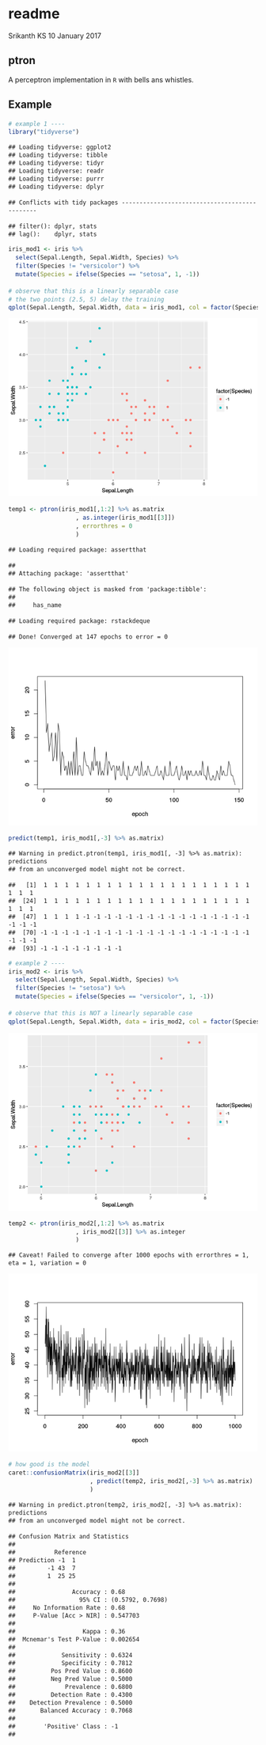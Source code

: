 readme
================
Srikanth KS
10 January 2017

ptron
-----

A perceptron implementation in `R` with bells ans whistles.

Example
-------

``` r
# example 1 ----
library("tidyverse")
```

    ## Loading tidyverse: ggplot2
    ## Loading tidyverse: tibble
    ## Loading tidyverse: tidyr
    ## Loading tidyverse: readr
    ## Loading tidyverse: purrr
    ## Loading tidyverse: dplyr

    ## Conflicts with tidy packages ----------------------------------------------

    ## filter(): dplyr, stats
    ## lag():    dplyr, stats

``` r
iris_mod1 <- iris %>%
  select(Sepal.Length, Sepal.Width, Species) %>%
  filter(Species != "versicolor") %>%
  mutate(Species = ifelse(Species == "setosa", 1, -1))

# observe that this is a linearly separable case
# the two points (2.5, 5) delay the training
qplot(Sepal.Length, Sepal.Width, data = iris_mod1, col = factor(Species))
```

![](readme_files/figure-markdown_github/unnamed-chunk-1-1.png)

``` r
temp1 <- ptron(iris_mod1[,1:2] %>% as.matrix
                   , as.integer(iris_mod1[[3]])
                   , errorthres = 0
                   )
```

    ## Loading required package: assertthat

    ## 
    ## Attaching package: 'assertthat'

    ## The following object is masked from 'package:tibble':
    ## 
    ##     has_name

    ## Loading required package: rstackdeque

    ## Done! Converged at 147 epochs to error = 0

![](readme_files/figure-markdown_github/unnamed-chunk-1-2.png)

``` r
predict(temp1, iris_mod1[,-3] %>% as.matrix)
```

    ## Warning in predict.ptron(temp1, iris_mod1[, -3] %>% as.matrix): predictions
    ## from an unconverged model might not be correct.

    ##   [1]  1  1  1  1  1  1  1  1  1  1  1  1  1  1  1  1  1  1  1  1  1  1  1
    ##  [24]  1  1  1  1  1  1  1  1  1  1  1  1  1  1  1  1  1  1  1  1  1  1  1
    ##  [47]  1  1  1  1 -1 -1 -1 -1 -1 -1 -1 -1 -1 -1 -1 -1 -1 -1 -1 -1 -1 -1 -1
    ##  [70] -1 -1 -1 -1 -1 -1 -1 -1 -1 -1 -1 -1 -1 -1 -1 -1 -1 -1 -1 -1 -1 -1 -1
    ##  [93] -1 -1 -1 -1 -1 -1 -1 -1

``` r
# example 2 ----
iris_mod2 <- iris %>%
  select(Sepal.Length, Sepal.Width, Species) %>%
  filter(Species != "setosa") %>%
  mutate(Species = ifelse(Species == "versicolor", 1, -1))

# observe that this is NOT a linearly separable case
qplot(Sepal.Length, Sepal.Width, data = iris_mod2, col = factor(Species))
```

![](readme_files/figure-markdown_github/unnamed-chunk-1-3.png)

``` r
temp2 <- ptron(iris_mod2[,1:2] %>% as.matrix
                   , iris_mod2[[3]] %>% as.integer
                   )
```

    ## Caveat! Failed to converge after 1000 epochs with errorthres = 1, eta = 1, variation = 0

![](readme_files/figure-markdown_github/unnamed-chunk-1-4.png)

``` r
# how good is the model
caret::confusionMatrix(iris_mod2[[3]]
                       , predict(temp2, iris_mod2[,-3] %>% as.matrix)
                       )
```

    ## Warning in predict.ptron(temp2, iris_mod2[, -3] %>% as.matrix): predictions
    ## from an unconverged model might not be correct.

    ## Confusion Matrix and Statistics
    ## 
    ##           Reference
    ## Prediction -1  1
    ##         -1 43  7
    ##         1  25 25
    ##                                           
    ##                Accuracy : 0.68            
    ##                  95% CI : (0.5792, 0.7698)
    ##     No Information Rate : 0.68            
    ##     P-Value [Acc > NIR] : 0.547703        
    ##                                           
    ##                   Kappa : 0.36            
    ##  Mcnemar's Test P-Value : 0.002654        
    ##                                           
    ##             Sensitivity : 0.6324          
    ##             Specificity : 0.7812          
    ##          Pos Pred Value : 0.8600          
    ##          Neg Pred Value : 0.5000          
    ##              Prevalence : 0.6800          
    ##          Detection Rate : 0.4300          
    ##    Detection Prevalence : 0.5000          
    ##       Balanced Accuracy : 0.7068          
    ##                                           
    ##        'Positive' Class : -1              
    ##
